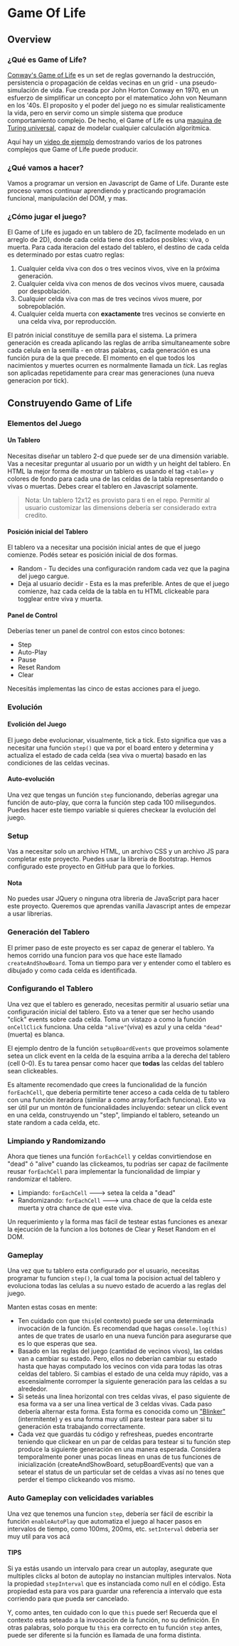 # Game Of Life

## Overview

### ¿Qué es Game of Life?

[Conway's Game of Life](https://en.wikipedia.org/wiki/Conway's_Game_of_Life) es un set de reglas governando la destrucción, persistencia o propagación de celdas vecinas en un grid - una pseudo-simulación de vida. Fue creada por John Horton Conway en 1970, en un esfuerzo de simplificar un concepto por el matematico John von Neumann en los '40s. El proposito y el poder del juego no es simular realisticamente la vida, pero en servir como un simple sistema que produce comportamiento complejo. De hecho, el Game of Life es una [maquina de Turing universal](https://en.wikipedia.org/wiki/Turing_machine), capaz de modelar cualquier calculación algoritmica.

Aquí hay un [video de ejemplo](https://www.youtube.com/watch?v=C2vgICfQawE) demostrando varios de los patrones complejos que Game of Life puede producir.  

### ¿Qué vamos a hacer?

Vamos a programar un version en Javascript de Game of Life. Durante este proceso vamos continuar aprendiendo y practicando programación funcional, manipulación del DOM, y mas. 

### ¿Cómo jugar el juego?

El Game of Life es jugado en un tablero de 2D, facilmente modelado en un arreglo de 2D), donde cada celda tiene dos estados posibles: viva, o muerta. Para cada iteracion del estado del tablero, el destino de cada celda es determinado por estas cuatro reglas: 

1. Cualquier celda viva con dos o tres vecinos vivos, vive en la próxima generación.
2. Cualquier celda viva con menos de dos vecinos vivos muere, causada por despoblación.
3. Cualquier celda viva con mas de tres vecinos vivos muere, por sobrepoblación.
4. Cualquier celda muerta con **exactamente** tres vecinos se convierte en una celda viva, por reproducción.

El patrón inicial constituye de semilla para el sistema. La primera generación es creada aplicando las reglas de arriba simultaneamente sobre cada celula en la semilla - en otras palabras, cada generación es una función pura de la que precede. El momento en el que todos los nacimientos y muertes ocurren es normalmente llamada un *tick*. Las reglas son aplicadas repetidamente para crear mas generaciones (una nueva generacion por tick).

## Construyendo Game of Life

### Elementos del Juego

#### Un Tablero

Necesitas diseñar un tablero 2-d que puede ser de una dimensión variable. Vas a necesitar preguntar al usuario por un width y un height del tablero. En HTML la mejor forma de mostrar un tablero es usando el tag `<table>` y colores de fondo para cada una de las celdas de la tabla representando o vivas o muertas. Debes crear el tablero en Javascript solamente.

> Nota: Un tablero 12x12 es provisto para ti en el repo. Permitir al usuario customizar las dimensions debería ser considerado extra credito.

#### Posición inicial del Tablero

El tablero va a necesitar una pocisión inicial antes de que el juego comienze. Podés setear es posición inicial de dos formas.

- Random - Tu decides una configuración random cada vez que la pagina del juego cargue.
- Deja al usuario decidir - Esta es la mas preferible. Antes de que el juego comienze, haz cada celda de la tabla en tu HTML clickeable para togglear entre viva y muerta.

#### Panel de Control

Deberías tener un panel de control con estos cinco botones:

- Step
- Auto-Play
- Pause
- Reset Random
- Clear

Necesitás implementas las cinco de estas acciones para el juego.


### Evolución

#### Evolición del Juego

El juego debe evolucionar, visualmente, tick a tick. Esto significa que vas a necesitar una función `step()` que va por el board entero y determina y actualiza el estado de cada celda (sea viva o muerta) basado en las condiciones de las celdas vecinas.

#### Auto-evolución

Una vez que tengas un función `step` funcionando, deberías agregar una función de auto-play, que corra la función step cada 100 milisegundos. Puedes hacer este tiempo variable si quieres checkear la evolución del juego.

### Setup

Vas a necesitar solo un archivo HTML, un archivo CSS y un archivo JS para completar este proyecto. Puedes usar la librería de Bootstrap. Hemos configurado este proyecto en GitHub para que lo forkies.

#### Nota

No puedes usar JQuery o ninguna otra libreria de JavaScript para hacer este proyecto. Queremos que aprendas vanilla Javascript antes de empezar a usar librerias.

### Generación del Tablero

El primer paso de este proyecto es ser capaz de generar el tablero. Ya hemos corrido una funcion para vos que hace este llamado `createAndShowBoard`. Toma un tiempo para ver y entender como el tablero es dibujado y como cada celda es identificada.

### Configurando el Tablero

Una vez que el tablero es generado, necesitas permitir al usuario setiar una configuración inicial del tablero. Esto va a tener que ser hecho usando "click" events sobre cada celda. Toma un vistazo a como la función `onCellClick` funciona. Una celda `"alive"`(viva) es azul y una celda `"dead"`(muerta) es blanca.

El ejemplo dentro de la función `setupBoardEvents`  que proveimos solamente setea un click event en la celda de la esquina arriba a la derecha del tablero (cell 0-0). Es tu tarea pensar como hacer que **todas** las celdas del tablero sean clickeables. 

Es altamente recomendado que crees la funcionalidad de la función `forEachCell`, que deberia permitirte tener acceso a cada celda de tu tablero con una función iteradora (similar a como array.forEach funciona). Esto va ser útil pur un montón de funcionalidades incluyendo: setear un click event en una celda, construyendo un "step", limpiando el tablero, seteando un state random a cada celda, etc. 

### Limpiando y Randomizando

Ahora que tienes una función `forEachCell`  y celdas convirtiendose en "dead" 
ó "alive" cuando las clickeamos, tu podrías ser capaz de facilmente reusar `forEachCell` para implementar la funcionalidad de limpiar y randomizar el tablero. 

- Limpiando: `forEachCell` ---> setea la celda a "dead"
- Randomizando: `forEachCell` ---> una chace de que la celda este muerta y otra chance de que este viva.

Un requerimiento y la forma mas fácil de testear estas funciones es anexar la ejecución de la funcion a los botones de Clear y Reset Random en el DOM.


### Gameplay

Una vez que tu tablero esta configurado por el usuario, necesitas programar tu funcion `step()`, la cual toma la pocision actual del tablero y evoluciona todas las celulas a su nuevo estado de acuerdo a las reglas del juego.

Manten estas cosas en mente:

- Ten cuidado con que `this`(el contexto) puede ser una determinada invocación de la función. Es recomendad que hagas `console.log(this)` antes de que trates de usarlo en una nueva función para asegurarse que es lo que esperas que sea.
- Basado en las reglas del juego (cantidad de vecinos vivos), las celdas van a cambiar su estado. Pero, ellos no deberían cambiar su estado hasta que hayas computado los vecinos con vida para todas las otras celdas del tablero. Si cambias el estado de una celda muy rápido, vas a escensialmente corromper la siguiente generación para las celdas a su alrededor.
- Si seteás una linea horizontal con tres celdas vivas, el paso siguiente de esa forma va a ser una linea vertical de 3 celdas vivas. Cada paso debería alternar esta forma. Esta forma es conocida como un ["Blinker"](https://upload.wikimedia.org/wikipedia/commons/9/95/Game_of_life_blinker.gif) (intermitente) y es una forma muy util para testear para saber si tu generación esta trabajando correctamente.
- Cada vez que guardás tu código y refresheas, puedes encontrarte teniendo que clickear en un par de celdas para testear si tu función step produce la siguiente generación en una manera esperada. Considera temporalmente poner unas pocas lineas en unas de tus funciones de inicialización (createAndShowBoard, setupBoardEvents) que van a setear el status de un particular set de celdas a vivas así no tenes que perder el tiempo clickeando vos mismo.


### Auto Gameplay con velicidades variables

Una vez que tenemos una funcion `step`, debería ser fácil de escribir la función `enableAutoPlay` que automatiza el juego al hacer pasos en intervalos de tiempo, como 100ms, 200ms, etc. `setInterval` deberia ser muy util para vos acá

#### TIPS

Si ya estás usando un intervalo para crear un autoplay, asegurate que multiples clicks al boton de autoplay no instancian multiples intervalos. Nota la propiedad `stepInterval` que es instanciada como null en el código. Esta propiedad esta para vos para guardar una referencia a intervalo que esta corriendo para que pueda ser cancelado.

Y, como antes, ten cuidado con lo que `this` puede ser! Recuerda que el contexto esta seteado a la invocación de la función, no su definición. En otras palabras, solo porque tu `this` era correcto en tu función `step` antes, puede ser diferente si la función es llamada de una forma distinta.
